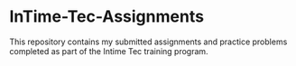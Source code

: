 # InTime-Tec-Assignments
This repository contains my submitted assignments and practice problems completed as part of the Intime Tec training program.  
